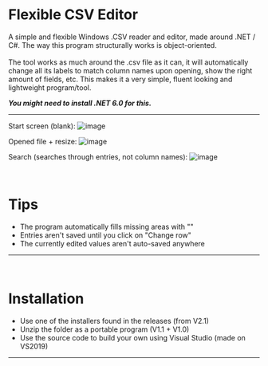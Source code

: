 # Flexible CSV Editor
A simple and flexible Windows .CSV reader and editor, made around .NET / C#. The way this program structurally works is object-oriented.
<br/><br/>
The tool works as much around the .csv file as it can, it will automatically change all its labels to match column names upon opening, show the right amount of fields, etc.
This makes it a very simple, fluent looking and lightweight program/tool.

***You might need to install .NET 6.0 for this.***

---
Start screen (blank):
![image](https://github.com/MikevanBreePXL/FlexibleCSVE/assets/116728978/d241ddeb-3664-40dc-ba92-c01c7307eb0f)

Opened file + resize:
![image](https://github.com/MikevanBreePXL/FlexibleCSVE/assets/116728978/ad70e9ec-6212-45b2-9e32-71a9c241689e)

Search (searches through entries, not column names):
![image](https://github.com/MikevanBreePXL/FlexibleCSVE/assets/116728978/23205bb6-ad68-4e9a-ae03-b4cd0615f9b7)







<br/>

# Tips
- The program automatically fills missing areas with ""
- Entries aren't saved until you click on "Change row"
- The currently edited values aren't auto-saved anywhere

---
<br/>

# Installation
- Use one of the installers found in the releases (from V2.1)
- Unzip the folder as a portable program (V1.1 + V1.0)
- Use the source code to build your own using Visual Studio (made on VS2019)

---
